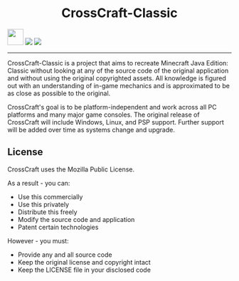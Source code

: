 <div align=center><h1>CrossCraft-Classic</h1></div>

<div align=center style="display:inline-block"><img src="https://img.shields.io/github/workflow/status/CrossCraft/CrossCraft-Classic/CrossCraft?style=for-the-badge&logo=github&label=Classic" height=36px> <img src="https://forthebadge.com/images/badges/made-with-c-plus-plus.svg"> <img src="https://forthebadge.com/images/badges/open-source.svg"></div>

---

CrossCraft-Classic is a project that aims to recreate Minecraft Java Edition: Classic without looking at any of the source code of the original application and without using the original copyrighted assets. All knowledge is figured out with an understanding of in-game mechanics and is approximated to be as close as possible to the original.

CrossCraft's goal is to be platform-independent and work across all PC platforms and many major game consoles. The original release of CrossCraft will include Windows, Linux, and PSP support. Further support will be added over time as systems change and upgrade.

## License

CrossCraft uses the Mozilla Public License.

As a result - you can:
- Use this commercially
- Use this privately
- Distribute this freely
- Modify the source code and application
- Patent certain technologies

However - you must:
- Provide any and all source code
- Keep the original license and copyright intact
- Keep the LICENSE file in your disclosed code
